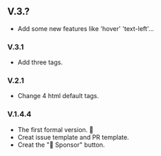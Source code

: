 ## V.3.?
* Add some new features like 'hover' 'text-left'...

### V.3.1
* Add three tags.

### V.2.1
* Change 4 html default tags.

### V.1.4.4
* The first formal version. :rocket:
* Creat issue template and PR template.
* Creat the ":green_heart: Sponsor" button.
